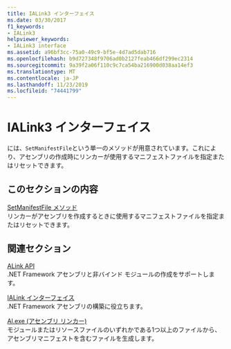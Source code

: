 ```yaml
---
title: IALink3 インターフェイス
ms.date: 03/30/2017
f1_keywords:
- IALink3
helpviewer_keywords:
- IALink3 interface
ms.assetid: a96bf3cc-75a0-49c9-bf5e-4d7ad5dab716
ms.openlocfilehash: b9d727348f9706ad0b2127feab466df299ec2314
ms.sourcegitcommit: 9a39f2a06f110c9c7ca54ba216900d038aa14ef3
ms.translationtype: MT
ms.contentlocale: ja-JP
ms.lasthandoff: 11/23/2019
ms.locfileid: "74441799"
---
```

# <a name="ialink3-interface"></a>IALink3 インターフェイス
には、`SetManifestFile`という単一のメソッドが用意されています。これにより、アセンブリの作成時にリンカーが使用するマニフェストファイルを指定またはリセットできます。  
  
## <a name="in-this-section"></a>このセクションの内容  
 [SetManifestFile メソッド](setmanifestfile-method.md)  
 リンカーがアセンブリを作成するときに使用するマニフェストファイルを指定またはリセットできます。  
  
## <a name="related-sections"></a>関連セクション  
 [ALink API](index.md)  
 .NET Framework アセンブリと非バインド モジュールの作成をサポートします。  
  
 [IALink インターフェイス](ialink-interface.md)  
 .NET Framework アセンブリの構築に役立ちます。  
  
 [Al.exe (アセンブリ リンカー)](../../tools/al-exe-assembly-linker.md)  
 モジュールまたはリソースファイルのいずれかである1つ以上のファイルから、アセンブリマニフェストを含むファイルを生成します。
